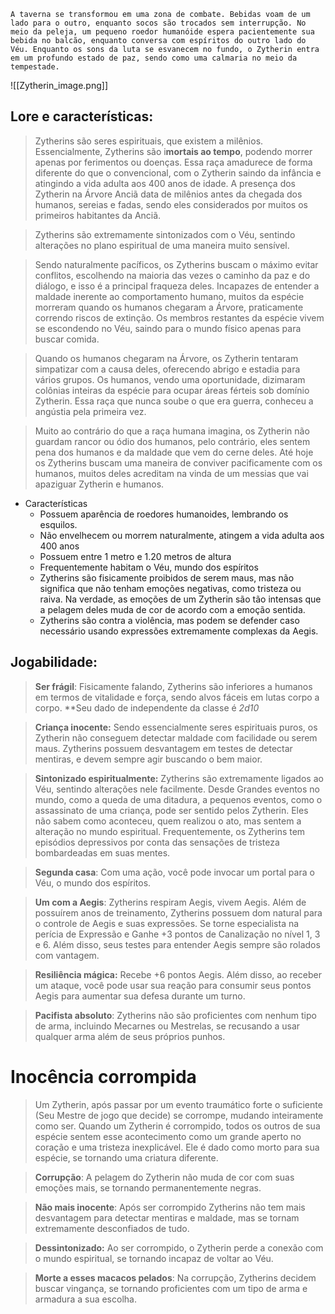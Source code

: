 ```
A taverna se transformou em uma zona de combate. Bebidas voam de um lado para o outro, enquanto socos são trocados sem interrupção. No meio da peleja, um pequeno roedor humanóide espera pacientemente sua bebida no balcão, enquanto conversa com espíritos do outro lado do Véu. Enquanto os sons da luta se esvanecem no fundo, o Zytherin entra em um profundo estado de paz, sendo como uma calmaria no meio da tempestade.
```

![[Zytherin_image.png]]

## Lore e características: 

>Zytherins são seres espirituais, que existem a milênios. Essencialmente, Zytherins são i**mortais ao tempo**, podendo morrer apenas por ferimentos ou doenças. Essa raça amadurece de forma diferente do que o convencional, com o Zytherin saindo da infância e atingindo a vida adulta aos 400 anos de idade. A presença dos Zytherin na Árvore Anciã data de milênios antes da chegada dos humanos, sereias e fadas, sendo eles considerados por muitos os primeiros habitantes da Anciã. 

>Zytherins são extremamente sintonizados com o Véu, sentindo alterações no plano espiritual de uma maneira muito sensível. 

>Sendo naturalmente pacíficos, os Zytherins buscam o máximo evitar conflitos, escolhendo na maioria das vezes o caminho da paz e do diálogo, e isso é a principal fraqueza deles. Incapazes de entender a maldade inerente ao comportamento humano, muitos da espécie morreram quando os humanos chegaram a Árvore, praticamente correndo riscos de extinção. Os membros restantes da espécie vivem se escondendo no Véu, saindo para o mundo físico apenas para buscar comida.  

>Quando os humanos chegaram na Árvore, os Zytherin tentaram simpatizar com a causa deles, oferecendo abrigo e estadia para vários grupos. Os humanos, vendo uma oportunidade, dizimaram colônias inteiras da espécie para ocupar áreas férteis sob domínio  Zytherin. Essa raça que nunca soube o que era guerra, conheceu a angústia pela primeira vez. 

>Muito ao contrário do que a raça humana imagina, os Zytherin não guardam rancor ou ódio dos humanos, pelo contrário, eles sentem pena dos humanos e da maldade que vem do cerne deles. Até hoje os Zytherins buscam uma maneira de conviver pacificamente com os humanos, muitos deles acreditam na vinda de um messias que vai apaziguar Zytherin e humanos. 

- Características
	- Possuem aparência de roedores humanoides, lembrando os esquilos.
	- Não envelhecem ou morrem naturalmente, atingem a vida adulta aos 400 anos
	- Possuem entre 1 metro e 1.20 metros de altura
	- Frequentemente habitam o Véu, mundo dos espíritos
	- Zytherins são fisicamente proibidos de serem maus, mas não significa que não tenham emoções negativas, como tristeza ou raiva.  Na verdade, as emoções de um Zytherin são tão intensas que a pelagem deles muda de cor de acordo com a emoção sentida. 
	- Zytherins são contra a violência, mas podem se defender caso necessário usando expressões extremamente complexas da Aegis. 


## Jogabilidade:

>**Ser frágil**: Fisicamente falando, Zytherins são inferiores a humanos em termos de vitalidade e força, sendo alvos fáceis em lutas corpo a corpo. **Seu dado de independente da classe é *2d10*

> **Criança inocente:** Sendo essencialmente seres espirituais puros, os Zytherin não conseguem detectar maldade com facilidade ou serem maus.  Zytherins possuem desvantagem em testes de detectar mentiras, e devem sempre agir buscando o bem maior. 

>**Sintonizado espiritualmente:** Zytherins são extremamente ligados ao Véu, sentindo alterações nele facilmente. Desde Grandes eventos no mundo, como a queda de uma ditadura, a pequenos eventos, como o assassinato de uma criança, pode ser sentido pelos Zytherin. Eles não sabem 
>como aconteceu, quem realizou o ato, mas sentem a alteração no mundo espiritual. Frequentemente, os Zytherins tem episódios depressivos por conta das sensações de tristeza bombardeadas em suas mentes.

>**Segunda casa**: Com uma ação, você pode invocar um portal para o Véu, o mundo dos espíritos. 

>**Um com a Aegis**: Zytherins respiram Aegis, vivem Aegis. Além de possuírem anos de treinamento, Zytherins possuem dom natural para o controle de Aegis e suas expressões. Se torne especialista na perícia de Expressão e Ganhe +3 pontos de Canalização no nível 1, 3 e 6. Além disso, seus testes para entender Aegis sempre são rolados com vantagem.

>**Resiliência mágica:** Recebe +6 pontos Aegis. Além disso, ao receber um ataque, você pode usar sua reação para consumir seus pontos Aegis para aumentar sua defesa durante um turno. 

>**Pacifista absoluto**: Zytherins não são proficientes com nenhum tipo de arma, incluindo Mecarnes ou Mestrelas, se recusando a usar qualquer arma além de seus próprios punhos. 


# Inocência corrompida

> Um Zytherin, após passar por um evento traumático forte o suficiente (Seu Mestre de jogo que decide) se corrompe, mudando inteiramente como ser. Quando um Zytherin é corrompido, todos os outros de sua espécie sentem esse acontecimento como um grande aperto no coração e uma tristeza inexplicável. Ele é dado como morto para sua espécie, se tornando uma criatura diferente. 

> **Corrupção**: A pelagem do Zytherin não muda de cor com suas emoções mais, se tornando permanentemente negras. 

>**Não mais inocente**: Após ser corrompido Zytherins não tem mais desvantagem para detectar mentiras e maldade, mas se tornam extremamente desconfiados de tudo.

>**Dessintonizado:** Ao ser corrompido, o Zytherin perde a conexão com o mundo espiritual, se tornando incapaz de voltar ao Véu. 

>**Morte a esses macacos pelados**: Na corrupção, Zytherins decidem buscar vingança, se tornando proficientes com um tipo de arma e armadura a sua escolha.     




